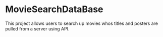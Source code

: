 # MovieSearchDataBase
This project allows users to search up movies whos titles and posters are pulled from a server using API.
